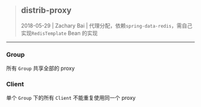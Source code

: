 > ## distrib-proxy
> 2018-05-29 | Zachary Bai | 代理分配，依赖`spring-data-redis`，需自己实现`RedisTemplate` Bean 的实现

---
### Group
所有 `Group` 共享全部的 proxy

### Client
单个 `Group` 下的所有 `Client` 不能重复使用同一个 proxy